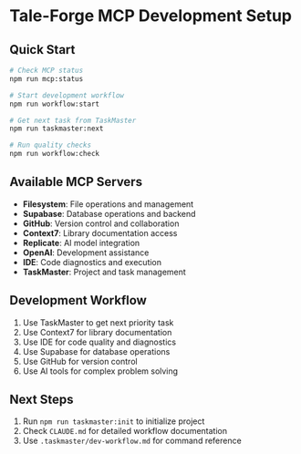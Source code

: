 # Tale-Forge MCP Development Setup

## Quick Start
```bash
# Check MCP status
npm run mcp:status

# Start development workflow
npm run workflow:start

# Get next task from TaskMaster
npm run taskmaster:next

# Run quality checks
npm run workflow:check
```

## Available MCP Servers
- **Filesystem**: File operations and management
- **Supabase**: Database operations and backend
- **GitHub**: Version control and collaboration  
- **Context7**: Library documentation access
- **Replicate**: AI model integration
- **OpenAI**: Development assistance
- **IDE**: Code diagnostics and execution
- **TaskMaster**: Project and task management

## Development Workflow
1. Use TaskMaster to get next priority task
2. Use Context7 for library documentation
3. Use IDE for code quality and diagnostics
4. Use Supabase for database operations
5. Use GitHub for version control
6. Use AI tools for complex problem solving

## Next Steps
1. Run `npm run taskmaster:init` to initialize project
2. Check `CLAUDE.md` for detailed workflow documentation
3. Use `.taskmaster/dev-workflow.md` for command reference
